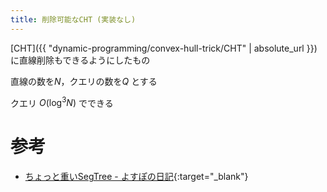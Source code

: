 ```yaml
---
title: 削除可能なCHT (実装なし)
---
```


[CHT]({{ "dynamic-programming/convex-hull-trick/CHT" | absolute_url }}) に直線削除もできるようにしたもの

直線の数を$N$，クエリの数を$Q$ とする

クエリ $O(\log^3 N)$ でできる

# 参考

* [ちょっと重いSegTree - よすぽの日記](http://yosupo.hatenablog.com/entry/2015/12/02/235855){:target="_blank"}<!--_-->

